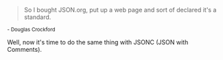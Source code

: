 <div align="left">
  <blockquote>So I bought JSON.org, put up a web page and sort of declared it's a standard.</blockquote>
 <sup>- Douglas Crockford </sup>
</div>

Well, now it's time to do the same thing with JSONC (JSON with Comments).
